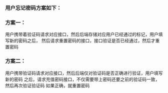 ### 用户忘记密码方案如下：

### 方案一：
用户携带着验证码请求对应接口，然后后端存储对应用户已经通过的标记，用户填写新的密码之后，
然后请求重置密码的接口，接口验证是否已经通过，然后才重置密码

### 方案二：
用户携带验证码请求对应接口，然后后端仅对验证码是否正确进行验证，用户填写新的密码
之后，请求充值密码接口，不仅需要带上密码还要之前的验证码一致，然后再次验证验证码
如果正确，就重置密码